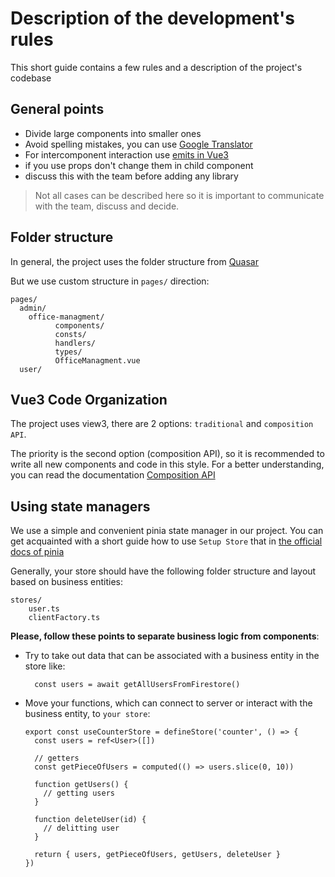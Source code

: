 # Description of the development's rules

This short guide contains a few rules and a description of the project's codebase

## General points

- Divide large components into smaller ones
- Avoid spelling mistakes, you can use [Google Translator](https://translate.google.com/)
- For intercomponent interaction use [emits in Vue3](https://vuejs.org/guide/components/events.html#emitting-and-listening-to-events)
- if you use props don't change them in child component
- discuss this with the team before adding any library

> Not all cases can be described here
> so it is important to communicate
> with the team, discuss and decide.

## Folder structure

In general, the project uses the folder structure from [Quasar](https://quasar.dev/quasar-cli-webpack/directory-structure)

But we use custom structure in `pages/` direction:

```
pages/
  admin/
    office-managment/
          components/
          consts/
          handlers/
          types/
          OfficeManagment.vue
  user/
```

## Vue3 Code Organization

The project uses view3, there are 2 options: `traditional` and `composition API`.

The priority is the second option (composition API), so it is recommended to write all new components and code in this style. For a better understanding, you can read the documentation [Composition API](https://vuejs.org/guide/extras/composition-api-faq.html)

## Using state managers

We use a simple and convenient pinia state manager in our project.
You can get acquainted with a short guide how to use `Setup Store` that in [the official docs of pinia](https://pinia.vuejs.org/core-concepts/)

Generally, your store should have the following folder structure and layout based on business entities:

```
stores/
    user.ts
    clientFactory.ts
```

**Please, follow these points to separate business logic from components**:

- Try to take out data that can be associated with a business entity in the store like:

  ```
    const users = await getAllUsersFromFirestore()
  ```

- Move your functions, which can connect to server or interact with the business entity, to `your store`:

  ```
  export const useCounterStore = defineStore('counter', () => {
    const users = ref<User>([])

    // getters
    const getPieceOfUsers = computed(() => users.slice(0, 10))

    function getUsers() {
      // getting users
    }

    function deleteUser(id) {
      // delitting user
    }

    return { users, getPieceOfUsers, getUsers, deleteUser }
  })
  ```
